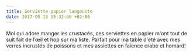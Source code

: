 ```yaml
---
title: Serviette papier langouste
date: 2017-05-18 15:32:00 +02:00
---
```


Moi qui adore manger les crustacés, ces serviettes en papier m'ont tout de suit fait de l’œil et hop sur ma liste. Parfait pour ma table d'été avec mes verres incrustés de poissons et mes assiettes en faïence crabe et homard! 